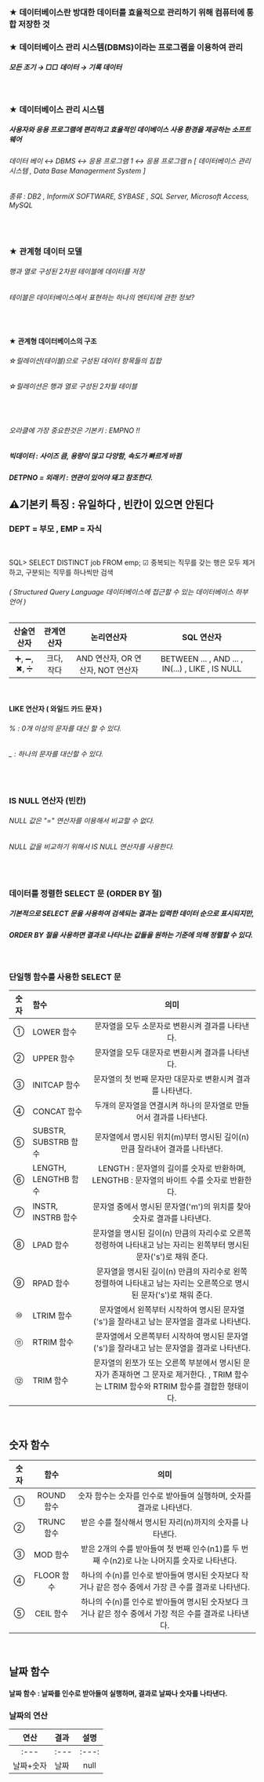 ### ★ 데이터베이스란 방대한 데이터를 효율적으로 관리하기 위해 컴퓨터에 통합 저장한 것
### ★ 데이터베이스 관리 시스템(DBMS)이라는 프로그램을 이용하여 관리 

##### 모든 조기 → □□ 데이터 → 기록 데이터

<br/>

### ★ 데이터베이스 관리 시스템

##### 사용자와 응용 프로그램에 편리하고 효율적인 데이베이스 사용 환경을 제공하는 소프트웨어

###### 데이터 베이 ↔ DBMS ↔ 응용 프로그램 1 ↔ 응용 프로그램 n [ 데이터베이스 관리 시스템 , Data Base Managerment System ]
###### 종류 : DB2 , InformiX SOFTWARE, SYBASE , SQL Server, Microsoft Access, MySQL

<br/>

### ★ 관계형 데이터 모델

###### 행과 열로 구성된 2차원 테이블에 데이터를 저장
###### 테이블은 데이터베이스에서 표현하는 하나의 엔티티에 관한 정보?

<br/>

#### ★ 관계형 데이터베이스의 구조
###### ☆릴레이션(테이블)으로 구성된 데이터 항목들의 집합
###### ☆릴레이션은 행과 열로 구성된 2차월 테이블 

<br/>

###### 오라클에 가장 중요한것은 기본키 : EMPNO !! 

##### 빅데이터 : 사이즈 큼, 용량이 많고 다양함, 속도가 빠르게 바뀜

##### DETPNO = 외래키 : 연관이 있어야 돼고 참조한다.

## ⚠기본키 특징 : 유일하다 , 빈칸이 있으면 안된다

### DEPT = 부모 , EMP = 자식

<br/>

SQL>  SELECT DISTINCT job FROM emp; ☑ 중복되는 직무를 갖는 행은 모두 제거하고, 구분되는 직무를 하나씩만 검색
###### ( Structured Query Language 데이터베이스에 접근할 수 있는 데이터베이스 하부 언어 )

|산술연산자|관계연산자|논리연산자|SQL 연산자|
|:---:|:---:|:---:|:---:|
|➕, ➖, ✖, ➗|크다, 작다|AND 연산자, OR 연산자, NOT 연산자|BETWEEN ... , AND ... , IN(...) , LIKE , IS NULL|

<br/>

#### LIKE 연산자 ( 와일드 카드 문자 )
###### % : 0개 이상의 문자를 대신 할 수 있다.
###### _ : 하나의 문자를 대신할 수 있다.

<br/>

###  IS NULL 연산자 (빈칸)
###### NULL 값은 "=" 연산자를 이용해서 비교할 수 없다.
###### NULL 값을 비교하기 위해서 IS NULL 연산자를 사용한다.

<br/>

### 데이터를 정렬한 SELECT 문 (ORDER BY 절)
##### 기본적으로 SELECT 문을 사용하여 검색되는 결과는 입력한 데이터 순으로 표시되지만,
##### ORDER BY 절을 사용하면 결과로 나타나는 값들을 원하는 기준에 의해 정렬할 수 있다.

<br/>

### 단일행 함수를 사용한 SELECT 문
|숫자|함수|의미|
|:---:|:---|:---:|
|①|LOWER 함수|문자열을 모두 소문자로 변환시켜 결과를 나타낸다.|
|②|UPPER 함수|문자열을 모두 대문자로 변환시켜 결과를 나타낸다.|
|③|INITCAP 함수|문자열의 첫 번째 문자만 대문자로 변환시켜 결과를 나타낸다.|
|④|CONCAT 함수|두개의 문자열을 연결시켜 하나의 문자열로 만들어서 결과를 나타낸다.|
|⑤|SUBSTR, SUBSTRB 함수|문자열에서 명시된 위치(m)부터 명시된 길이(n)만큼 잘라내어 결과를 나타낸다.|
|⑥|LENGTH, LENGTHB 함수|LENGTH : 문자열의 길이를 숫자로 반환하며, LENGTHB : 문자열의 바이트 수를 숫자로 반환한다.|
|⑦|INSTR, INSTRB 함수|문자열 중에서 명시된 문자열('m')의 위치를 찾아 숫자로 결과를 나타낸다.|
|⑧|LPAD 함수|문자열을 명시된 길이(n) 만큼의 자리수로 오른쪽 정령하여 나타내고 남는 자리는 왼쪽부터 명시된 문자('s')로 채워 준다.|
|⑨|RPAD 함수|문자열을 명시된 길이(n) 만큼의 자리수로 왼쪽 정렬하여 나타내고 남는 자리는 오른쪽으로 명시된 문자('s')로 채워 준다.|
|⑩|LTRIM 함수|문자열에서 왼쪽부터 시작하여 명시된 문자열('s')을 잘라내고 남는 문자열을 결과로 나타낸다.|
|⑪|RTRIM 함수|문자열에서 오른쪽부터 시작하여 명시된 문자열('s')을 잘라내고 남는 문자열을 결과로 나타낸다.|
|⑫|TRIM 함수|문자열의 왼쪼가 또는 오른쪽 부분에서 명시된 문자가 존재하면 그 문자로 제거한다. , TRIM 함수는 LTRIM 함수와 RTRIM 함수를 결합한 형태이다.|

<br/>

## 숫자 함수
|숫자|함수|의미|
|:---:|:---:|:---:|
|①|ROUND 함수|숫자 함수는 숫자를 인수로 받아들여 실행하며, 숫자를 결과로 나타낸다.|
|②|TRUNC 함수|받은 수를 절삭해서 명시된 자리(n)까지의 숫자를 나타낸다.|
|③|MOD 함수|받은 2개의 수를 받아들여 첫 번째 인수(n1)를 두 번째 수(n2)로 나눈 나머지를 숫자로 나타낸다.|
|④|FLOOR 함수|하나의 수(n)를 인수로 받아들여 명시된 숫자보다 작거나 같은 정수 중에서 가장 큰 수를 결과로 나타낸다.|
|⑤|CEIL 함수|하나의 수(n)를 인수로 받아들여 명시된 숫자보다 크거나 같은 정수 중에서 가장 적은 수를 결과로 나타낸다.|

<br/>

## 날짜 함수
#### 날짜 함수 : 날짜를 인수로 받아들여 실행하며, 결과로 날짜나 숫자를 나타낸다.

### 날짜의 연산
|연산|결과|설명|
|:---:|:---|:---:|
|:---|:---|:---:|
|날짜+숫자|날짜|null|
